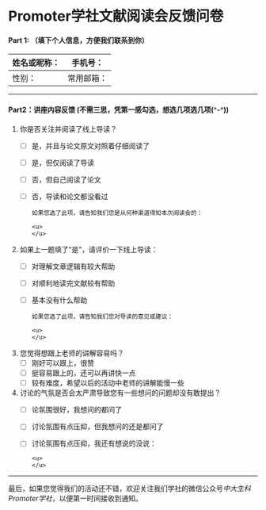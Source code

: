 # Promoter学社文献阅读会反馈问卷

#### Part 1: （填下个人信息，方便我们联系到你）

| 姓名或昵称： | 手机号：  |
| ------ | ----- |
| 性别：    | 常用邮箱： |

---

#### Part2：讲座内容反馈 (不需三思，凭第一感勾选，想选几项选几项(^-^))

1. 你是否关注并阅读了线上导读？
   - [ ] 是，并且与论文原文对照着仔细阅读了

   - [ ] 是，但仅阅读了导读

   - [ ] 否，但自己阅读了论文

   - [ ] 否，导读和论文都没看过

         如果您选了此项，请告知我们您是从何种渠道得知本次阅读会的：

         <u>                                                                                                             </u>

2. 如果上一题填了“是”，请评价一下线上导读：
   - [ ] 对理解文章逻辑有较大帮助

   - [ ] 对顺利地读完文献较有帮助

   - [ ] 基本没有什么帮助

         如果您选了此项，请告知我们您对导读的意见或建议：

         <u>                                                                                                             </u>

3. 您觉得想跟上老师的讲解容易吗？
   - [ ] 刚好可以跟上，很赞
   - [ ] 挺容易跟上的，还可以再讲快一点
   - [ ] 较有难度，希望以后的活动中老师的讲解能慢一些

4. 讨论的气氛是否会太严肃导致您有一些想问的问题却没有敢提出？
   - [ ] 论氛围很好，我想问的都问了

   - [ ] 讨论氛围有点压抑，但我想问的还是都问了

   - [ ] 讨论氛围有点压抑，我还有想说的没说： 

         <u>                                                                                                             </u>


---

最后，如果您觉得我们的活动还不错，欢迎关注我们学社的微信公众号*中大生科Promoter学社*，以便第一时间接收到通知。
